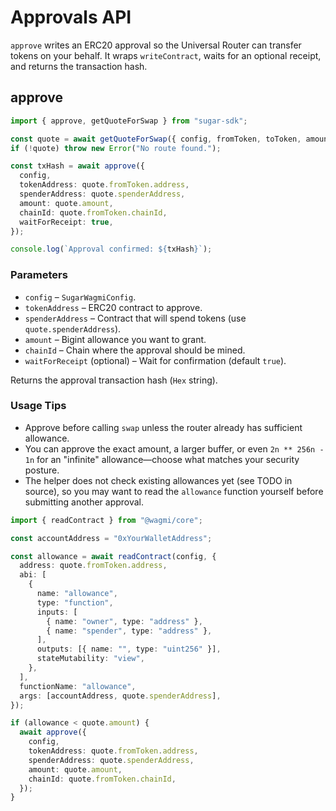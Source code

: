 # Approvals API

`approve` writes an ERC20 approval so the Universal Router can transfer tokens on your behalf. It wraps `writeContract`, waits for an optional receipt, and returns the transaction hash.

## approve

```typescript
import { approve, getQuoteForSwap } from "sugar-sdk";

const quote = await getQuoteForSwap({ config, fromToken, toToken, amountIn: 1_000_000n });
if (!quote) throw new Error("No route found.");

const txHash = await approve({
  config,
  tokenAddress: quote.fromToken.address,
  spenderAddress: quote.spenderAddress,
  amount: quote.amount,
  chainId: quote.fromToken.chainId,
  waitForReceipt: true,
});

console.log(`Approval confirmed: ${txHash}`);
```

### Parameters

- `config` – `SugarWagmiConfig`.
- `tokenAddress` – ERC20 contract to approve.
- `spenderAddress` – Contract that will spend tokens (use `quote.spenderAddress`).
- `amount` – Bigint allowance you want to grant.
- `chainId` – Chain where the approval should be mined.
- `waitForReceipt` (optional) – Wait for confirmation (default `true`).

Returns the approval transaction hash (`Hex` string).

### Usage Tips

- Approve before calling `swap` unless the router already has sufficient allowance.
- You can approve the exact amount, a larger buffer, or even `2n ** 256n - 1n` for an "infinite" allowance—choose what matches your security posture.
- The helper does not check existing allowances yet (see TODO in source), so you may want to read the `allowance` function yourself before submitting another approval.

```typescript
import { readContract } from "@wagmi/core";

const accountAddress = "0xYourWalletAddress";

const allowance = await readContract(config, {
  address: quote.fromToken.address,
  abi: [
    {
      name: "allowance",
      type: "function",
      inputs: [
        { name: "owner", type: "address" },
        { name: "spender", type: "address" },
      ],
      outputs: [{ name: "", type: "uint256" }],
      stateMutability: "view",
    },
  ],
  functionName: "allowance",
  args: [accountAddress, quote.spenderAddress],
});

if (allowance < quote.amount) {
  await approve({
    config,
    tokenAddress: quote.fromToken.address,
    spenderAddress: quote.spenderAddress,
    amount: quote.amount,
    chainId: quote.fromToken.chainId,
  });
}
```
